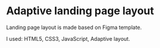 # Adaptive landing page layout

Landing page layout is made based on Figma template.

I used: HTML5, CSS3, JavaScript, Adaptive layout.

